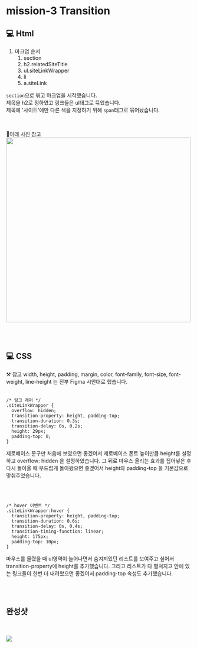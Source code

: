 # mission-3 Transition
## 💻 Html
1. 마크업 순서  
    1. section 
    2. h2.relatedSiteTitle
    3. ul.siteLinkWrapper
    4. li
    5. a.siteLink


```section```으로 묶고 마크업을 시작했습니다.  
제목을 h2로 정하였고 링크들은 ul태그로 묶었습니다.  
제목에 '사이트'에만 다른 색을 지정하기 위해 ```span```태그로 묶어놨습니다.


<br>

🔻아래 사진 참고
<br>
<img src="https://github.com/KIMGEUNDU/homeWork/assets/126174401/57e1774a-7563-4e99-a6b5-9293a7242cae" width="500px">


<br>
<br>

## 💻 CSS
⚒️ 참고 width, height, padding, margin, color, font-family, font-size, font-weight, line-height 는 전부 Figma 시안대로 했습니다.
<br>
<br>

```
/* 링크 래퍼 */
.siteLinkWrapper {
  overflow: hidden;
  transition-property: height, padding-top;
  transition-duration: 0.3s;
  transition-delay: 0s, 0.2s;
  height: 29px;
  padding-top: 0;
}
```
제로베이스 문구만 처음에 보였으면 좋겠어서 제로베이스 폰트 높이만큼 height를 설정하고 overflow: hidden 을 설정하였습니다.
그 뒤로 마우스 올리는 효과를 집어넣은 후 다시 돌아올 때 부드럽게 돌아왔으면 좋겠어서 height와 padding-top 을 기본값으로 맞춰주었습니다.

<br>
<br>

```
/* hover 이벤트 */
.siteLinkWrapper:hover {
  transition-property: height, padding-top;
  transition-duration: 0.6s;
  transition-delay: 0s, 0.4s;
  transition-timing-function: linear;
  height: 175px;
  padding-top: 10px;
}
```
마우스를 올렸을 때 ul영역이 늘어나면서 숨겨져있던 리스트를 보여주고 싶어서 transition-property에 height를 추가했습니다.
그리고 리스트가 다 펼쳐지고 안에 있는 링크들이 한번 더 내려왔으면 좋겠어서 padding-top 속성도 추가했습니다.

<br>
<br>

## 완성샷

<br>
<br>
<img src="https://github.com/KIMGEUNDU/homeWork/assets/126174401/b6a39c14-a4dc-4ce9-8f42-05275ea6c453">
